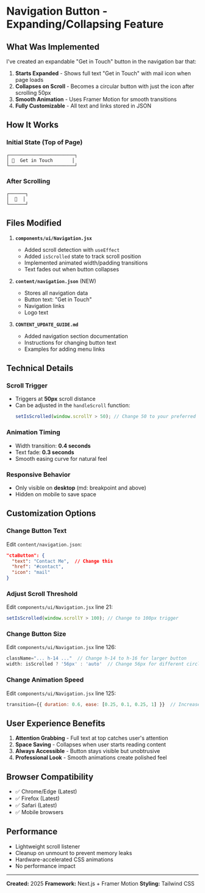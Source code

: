 # Navigation Button - Expanding/Collapsing Feature

## What Was Implemented

I've created an expandable "Get in Touch" button in the navigation bar that:

1. **Starts Expanded** - Shows full text "Get in Touch" with mail icon when page loads
2. **Collapses on Scroll** - Becomes a circular button with just the icon after scrolling 50px
3. **Smooth Animation** - Uses Framer Motion for smooth transitions
4. **Fully Customizable** - All text and links stored in JSON

## How It Works

### Initial State (Top of Page)
```
┌────────────────────────┐
│ 📧  Get in Touch       │
└────────────────────────┘
```

### After Scrolling
```
┌──────┐
│  📧  │
└──────┘
```

## Files Modified

1. **`components/ui/Navigation.jsx`**
   - Added scroll detection with `useEffect`
   - Added `isScrolled` state to track scroll position
   - Implemented animated width/padding transitions
   - Text fades out when button collapses

2. **`content/navigation.json`** (NEW)
   - Stores all navigation data
   - Button text: "Get in Touch"
   - Navigation links
   - Logo text

3. **`CONTENT_UPDATE_GUIDE.md`**
   - Added navigation section documentation
   - Instructions for changing button text
   - Examples for adding menu links

## Technical Details

### Scroll Trigger
- Triggers at **50px** scroll distance
- Can be adjusted in the `handleScroll` function:
  ```javascript
  setIsScrolled(window.scrollY > 50); // Change 50 to your preferred value
  ```

### Animation Timing
- Width transition: **0.4 seconds**
- Text fade: **0.3 seconds**
- Smooth easing curve for natural feel

### Responsive Behavior
- Only visible on **desktop** (md: breakpoint and above)
- Hidden on mobile to save space

## Customization Options

### Change Button Text
Edit `content/navigation.json`:
```json
"ctaButton": {
  "text": "Contact Me",  // Change this
  "href": "#contact",
  "icon": "mail"
}
```

### Adjust Scroll Threshold
Edit `components/ui/Navigation.jsx` line 21:
```javascript
setIsScrolled(window.scrollY > 100); // Change to 100px trigger
```

### Change Button Size
Edit `components/ui/Navigation.jsx` line 126:
```javascript
className="... h-14 ..."  // Change h-14 to h-16 for larger button
width: isScrolled ? '56px' : 'auto'  // Change 56px for different circle size
```

### Change Animation Speed
Edit `components/ui/Navigation.jsx` line 125:
```javascript
transition={{ duration: 0.6, ease: [0.25, 0.1, 0.25, 1] }}  // Increase duration for slower
```

## User Experience Benefits

1. **Attention Grabbing** - Full text at top catches user's attention
2. **Space Saving** - Collapses when user starts reading content
3. **Always Accessible** - Button stays visible but unobtrusive
4. **Professional Look** - Smooth animations create polished feel

## Browser Compatibility

- ✅ Chrome/Edge (Latest)
- ✅ Firefox (Latest)
- ✅ Safari (Latest)
- ✅ Mobile browsers

## Performance

- Lightweight scroll listener
- Cleanup on unmount to prevent memory leaks
- Hardware-accelerated CSS animations
- No performance impact

---

**Created:** 2025
**Framework:** Next.js + Framer Motion
**Styling:** Tailwind CSS
